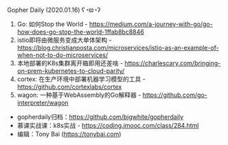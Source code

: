 Gopher Daily (2020.01.16) ʕ◔ϖ◔ʔ

1. Go: 如何Stop the World - https://medium.com/a-journey-with-go/go-how-does-go-stop-the-world-1ffab8bc8846
2. istio即将由微服务变成大单体架构 - https://blog.christianposta.com/microservices/istio-as-an-example-of-when-not-to-do-microservices/
3. 本地部署的K8s集群离开箱即用还差啥 - https://charlescary.com/bringing-on-prem-kubernetes-to-cloud-parity/
4. cortex: 在生产环境中部署机器学习模型的工具 - https://github.com/cortexlabs/cortex
5. wagon: 一种基于WebAssembly的Go解释器 - https://github.com/go-interpreter/wagon

* gopherdaily归档：https://github.com/bigwhite/gopherdaily
* 慕课实战课：k8s实战 - https://coding.imooc.com/class/284.html
* 编辑：Tony Bai (https://tonybai.com)

